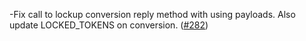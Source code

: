 -Fix call to lockup conversion reply method with using payloads. Also update LOCKED_TOKENS on conversion.
  ([\#282](https://github.com/informalsystems/hydro/pull/282))